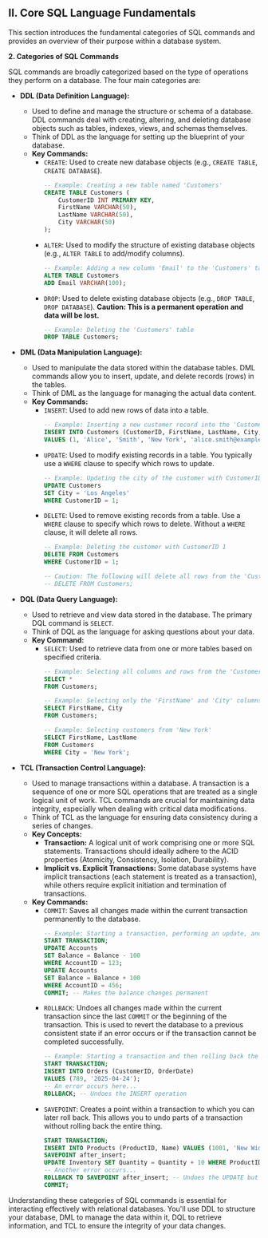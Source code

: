## II. Core SQL Language Fundamentals

This section introduces the fundamental categories of SQL commands and provides an overview of their purpose within a database system.

**2. Categories of SQL Commands**

SQL commands are broadly categorized based on the type of operations they perform on a database. The four main categories are:

* **DDL (Data Definition Language):**
    * Used to define and manage the structure or schema of a database. DDL commands deal with creating, altering, and deleting database objects such as tables, indexes, views, and schemas themselves.
    * Think of DDL as the language for setting up the blueprint of your database.
    * **Key Commands:**
        * `CREATE`: Used to create new database objects (e.g., `CREATE TABLE`, `CREATE DATABASE`).
            ```sql
            -- Example: Creating a new table named 'Customers'
            CREATE TABLE Customers (
                CustomerID INT PRIMARY KEY,
                FirstName VARCHAR(50),
                LastName VARCHAR(50),
                City VARCHAR(50)
            );
            ```
        * `ALTER`: Used to modify the structure of existing database objects (e.g., `ALTER TABLE` to add/modify columns).
            ```sql
            -- Example: Adding a new column 'Email' to the 'Customers' table
            ALTER TABLE Customers
            ADD Email VARCHAR(100);
            ```
        * `DROP`: Used to delete existing database objects (e.g., `DROP TABLE`, `DROP DATABASE`). **Caution: This is a permanent operation and data will be lost.**
            ```sql
            -- Example: Deleting the 'Customers' table
            DROP TABLE Customers;
            ```

* **DML (Data Manipulation Language):**
    * Used to manipulate the data stored within the database tables. DML commands allow you to insert, update, and delete records (rows) in the tables.
    * Think of DML as the language for managing the actual data content.
    * **Key Commands:**
        * `INSERT`: Used to add new rows of data into a table.
            ```sql
            -- Example: Inserting a new customer record into the 'Customers' table
            INSERT INTO Customers (CustomerID, FirstName, LastName, City, Email)
            VALUES (1, 'Alice', 'Smith', 'New York', 'alice.smith@example.com');
            ```
        * `UPDATE`: Used to modify existing records in a table. You typically use a `WHERE` clause to specify which rows to update.
            ```sql
            -- Example: Updating the city of the customer with CustomerID 1
            UPDATE Customers
            SET City = 'Los Angeles'
            WHERE CustomerID = 1;
            ```
        * `DELETE`: Used to remove existing records from a table. Use a `WHERE` clause to specify which rows to delete. Without a `WHERE` clause, it will delete all rows.
            ```sql
            -- Example: Deleting the customer with CustomerID 1
            DELETE FROM Customers
            WHERE CustomerID = 1;

            -- Caution: The following will delete all rows from the 'Customers' table
            -- DELETE FROM Customers;
            ```

* **DQL (Data Query Language):**
    * Used to retrieve and view data stored in the database. The primary DQL command is `SELECT`.
    * Think of DQL as the language for asking questions about your data.
    * **Key Command:**
        * `SELECT`: Used to retrieve data from one or more tables based on specified criteria.
            ```sql
            -- Example: Selecting all columns and rows from the 'Customers' table
            SELECT *
            FROM Customers;

            -- Example: Selecting only the 'FirstName' and 'City' columns
            SELECT FirstName, City
            FROM Customers;

            -- Example: Selecting customers from 'New York'
            SELECT FirstName, LastName
            FROM Customers
            WHERE City = 'New York';
            ```

* **TCL (Transaction Control Language):**
    * Used to manage transactions within a database. A transaction is a sequence of one or more SQL operations that are treated as a single logical unit of work. TCL commands are crucial for maintaining data integrity, especially when dealing with critical data modifications.
    * Think of TCL as the language for ensuring data consistency during a series of changes.
    * **Key Concepts:**
        * **Transaction:** A logical unit of work comprising one or more SQL statements. Transactions should ideally adhere to the ACID properties (Atomicity, Consistency, Isolation, Durability).
        * **Implicit vs. Explicit Transactions:** Some database systems have implicit transactions (each statement is treated as a transaction), while others require explicit initiation and termination of transactions.
    * **Key Commands:**
        * `COMMIT`: Saves all changes made within the current transaction permanently to the database.
            ```sql
            -- Example: Starting a transaction, performing an update, and then committing
            START TRANSACTION;
            UPDATE Accounts
            SET Balance = Balance - 100
            WHERE AccountID = 123;
            UPDATE Accounts
            SET Balance = Balance + 100
            WHERE AccountID = 456;
            COMMIT; -- Makes the balance changes permanent
            ```
        * `ROLLBACK`: Undoes all changes made within the current transaction since the last `COMMIT` or the beginning of the transaction. This is used to revert the database to a previous consistent state if an error occurs or if the transaction cannot be completed successfully.
            ```sql
            -- Example: Starting a transaction and then rolling back the changes
            START TRANSACTION;
            INSERT INTO Orders (CustomerID, OrderDate)
            VALUES (789, '2025-04-24');
            -- An error occurs here...
            ROLLBACK; -- Undoes the INSERT operation
            ```
        * `SAVEPOINT`: Creates a point within a transaction to which you can later roll back. This allows you to undo parts of a transaction without rolling back the entire thing.
            ```sql
            START TRANSACTION;
            INSERT INTO Products (ProductID, Name) VALUES (1001, 'New Widget');
            SAVEPOINT after_insert;
            UPDATE Inventory SET Quantity = Quantity + 10 WHERE ProductID = 1001;
            -- Another error occurs...
            ROLLBACK TO SAVEPOINT after_insert; -- Undoes the UPDATE but keeps the INSERT
            COMMIT;
            ```

Understanding these categories of SQL commands is essential for interacting effectively with relational databases. You'll use DDL to structure your database, DML to manage the data within it, DQL to retrieve information, and TCL to ensure the integrity of your data changes.
